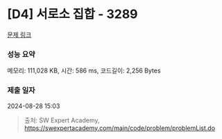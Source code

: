 # [D4] 서로소 집합 - 3289 

[문제 링크](https://swexpertacademy.com/main/code/problem/problemDetail.do?contestProbId=AWBJKA6qr2oDFAWr) 

### 성능 요약

메모리: 111,028 KB, 시간: 586 ms, 코드길이: 2,256 Bytes

### 제출 일자

2024-08-28 15:03



> 출처: SW Expert Academy, https://swexpertacademy.com/main/code/problem/problemList.do